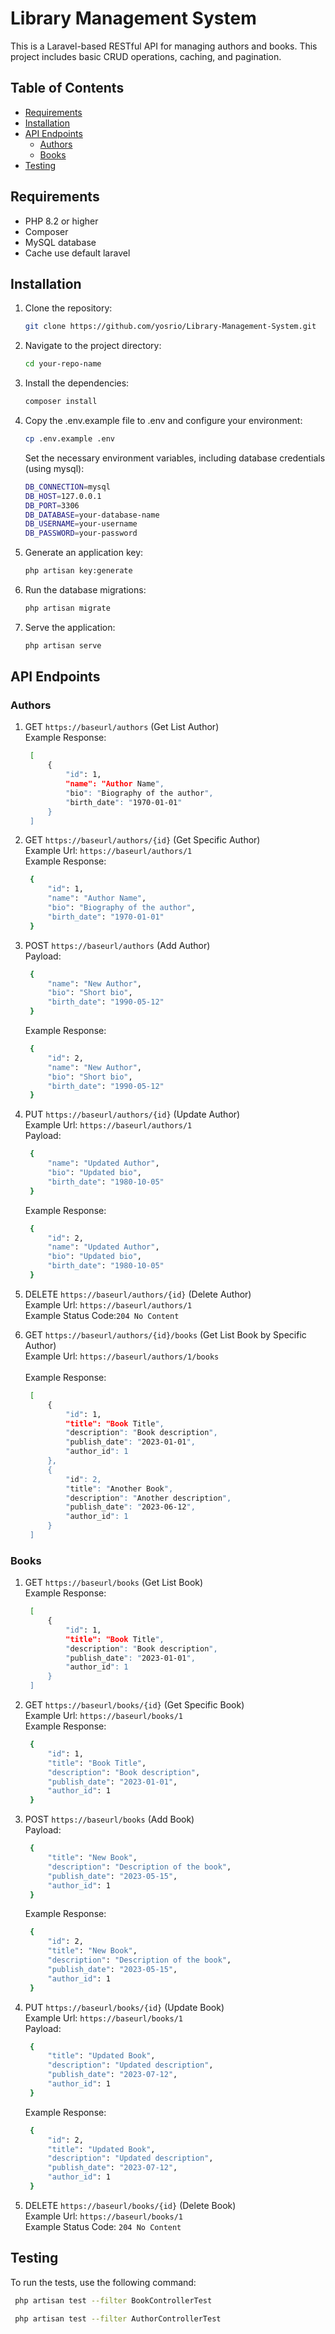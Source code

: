 # Library Management System

This is a Laravel-based RESTful API for managing authors and books. This project includes basic CRUD operations, caching, and pagination.

## Table of Contents
- [Requirements](#requirements)
- [Installation](#installation)
- [API Endpoints](#api-endpoints)
  - [Authors](#authors)
  - [Books](#books)
- [Testing](#testing)

## Requirements

- PHP 8.2 or higher
- Composer
- MySQL database
- Cache use default laravel

## Installation

1. Clone the repository:

   ```bash
   git clone https://github.com/yosrio/Library-Management-System.git
   ```

2. Navigate to the project directory:
   ```bash
   cd your-repo-name
   ```

3. Install the dependencies:
   ```bash
   composer install
   ```

4. Copy the .env.example file to .env and configure your environment:
   ```bash
   cp .env.example .env
   ```
   Set the necessary environment variables, including database credentials (using mysql):
   ```bash
   DB_CONNECTION=mysql
   DB_HOST=127.0.0.1
   DB_PORT=3306
   DB_DATABASE=your-database-name
   DB_USERNAME=your-username
   DB_PASSWORD=your-password
   ```

5. Generate an application key:
   ```bash
   php artisan key:generate
   ```

6. Run the database migrations:
   ```bash
   php artisan migrate
   ```

7. Serve the application:
   ```bash
   php artisan serve
   ```

## API Endpoints

### Authors
1. GET ```https://baseurl/authors``` (Get List Author)
<br>Example Response:
   ```bash
    [
        {
            "id": 1,
            "name": "Author Name",
            "bio": "Biography of the author",
            "birth_date": "1970-01-01"
        }
    ]
   ```

2. GET ```https://baseurl/authors/{id}``` (Get Specific Author) <br>
Example Url: ```https://baseurl/authors/1```<br>
Example Response:
   ```bash
    {
        "id": 1,
        "name": "Author Name",
        "bio": "Biography of the author",
        "birth_date": "1970-01-01"
    }
   ```

3. POST ```https://baseurl/authors``` (Add Author) <br>
Payload:
   ```bash
    {
        "name": "New Author",
        "bio": "Short bio",
        "birth_date": "1990-05-12"
    }
   ```
   Example Response:
   ```bash
    {
        "id": 2,
        "name": "New Author",
        "bio": "Short bio",
        "birth_date": "1990-05-12"
    }
   ```

4. PUT ```https://baseurl/authors/{id}``` (Update Author) <br>
Example Url: ```https://baseurl/authors/1```<br>
Payload:
   ```bash
    {
        "name": "Updated Author",
        "bio": "Updated bio",
        "birth_date": "1980-10-05"
    }
   ```
   Example Response:
   ```bash
    {
        "id": 2,
        "name": "Updated Author",
        "bio": "Updated bio",
        "birth_date": "1980-10-05"
    }
   ```

5. DELETE ```https://baseurl/authors/{id}``` (Delete Author) <br>
Example Url: ```https://baseurl/authors/1```<br>
Example Status Code:```204 No Content```

7. GET ```https://baseurl/authors/{id}/books``` (Get List Book by Specific Author) <br>
Example Url: ```https://baseurl/authors/1/books```<br>
<br>Example Response:
   ```bash
    [
        {
            "id": 1,
            "title": "Book Title",
            "description": "Book description",
            "publish_date": "2023-01-01",
            "author_id": 1
        },
        {
            "id": 2,
            "title": "Another Book",
            "description": "Another description",
            "publish_date": "2023-06-12",
            "author_id": 1
        }
    ]
   ```

### Books
1. GET ```https://baseurl/books``` (Get List Book)
<br>Example Response:
   ```bash
    [
        {
            "id": 1,
            "title": "Book Title",
            "description": "Book description",
            "publish_date": "2023-01-01",
            "author_id": 1
        }
    ]
   ```

2. GET ```https://baseurl/books/{id}``` (Get Specific Book) <br>
Example Url: ```https://baseurl/books/1```<br>
Example Response:
   ```bash
    {
        "id": 1,
        "title": "Book Title",
        "description": "Book description",
        "publish_date": "2023-01-01",
        "author_id": 1
    }
   ```

3. POST ```https://baseurl/books``` (Add Book) <br>
Payload:
   ```bash
    {
        "title": "New Book",
        "description": "Description of the book",
        "publish_date": "2023-05-15",
        "author_id": 1
    }
   ```
   Example Response:
   ```bash
    {
        "id": 2,
        "title": "New Book",
        "description": "Description of the book",
        "publish_date": "2023-05-15",
        "author_id": 1
    }
   ```

4. PUT ```https://baseurl/books/{id}``` (Update Book) <br>
Example Url: ```https://baseurl/books/1```<br>
Payload:
   ```bash
    {
        "title": "Updated Book",
        "description": "Updated description",
        "publish_date": "2023-07-12",
        "author_id": 1
    }
   ```
   Example Response:
   ```bash
    {
        "id": 2,
        "title": "Updated Book",
        "description": "Updated description",
        "publish_date": "2023-07-12",
        "author_id": 1
    }
   ```

5. DELETE ```https://baseurl/books/{id}``` (Delete Book) <br>
Example Url: ```https://baseurl/books/1```<br>
Example Status Code: ```204 No Content```

## Testing
To run the tests, use the following command:
   ```bash
    php artisan test --filter BookControllerTest
   ```
   ```bash
    php artisan test --filter AuthorControllerTest
   ```
